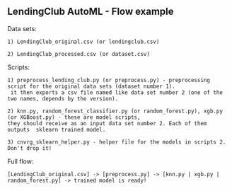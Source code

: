 LendingClub AutoML - Flow example
---

Data sets:

    1) LendingClub_original.csv (or lendingclub.csv)
    
    2) LendingClub_processed.csv (or dataset.csv)
    
Scripts:

    1) preprocess_lending_club.py (or preprocess.py) - preprocessing script for the original data sets (dataset number 1).
     it then exports a csv file named like data set number 2 (one of the two names, depends by the version).
     
    2) knn.py, random_forest_classifier.py (or random_forest.py), xgb.py (or XGBoost.py) - these are model scripts, 
    they should receive as an input data set number 2. Each of them outputs  sklearn trained model.
    
    3) cnvrg_sklearn_helper.py - helper file for the models in scripts 2. Don't drop it!
    
Full flow: 
    
    [LendingClub_original.csv] -> [preprocess.py] -> [knn.py | xgb.py | random_forest.py] -> trained model is ready!